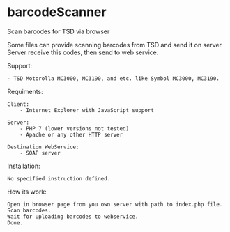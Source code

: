 # barcodeScanner
Scan barcodes for TSD via browser

Some files can provide scanning barcodes from TSD and send it on server. Server receive this codes, then send to web service.

Support:

    - TSD Motorolla MC3000, MC3190, and etc. like Symbol MC3000, MC3190.

Requiments:

    Client:
        - Internet Explorer with JavaScript support

    Server:
        - PHP 7 (lower versions not tested)
        - Apache or any other HTTP server

    Destination WebService:
        - SOAP server

Installation:

    No specified instruction defined.


How its work:

    Open in browser page from you own server with path to index.php file.
    Scan barcodes.
    Wait for uploading barcodes to webservice.
    Done.
